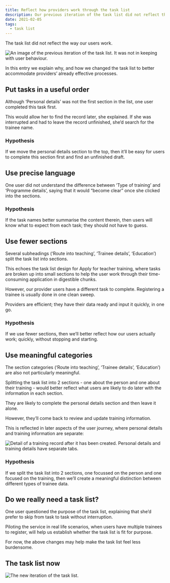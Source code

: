 ```yaml
---
title: Reflect how providers work through the task list
description: Our previous iteration of the task list did not reflect the way our users think and behave
date: 2021-02-05
tags:
  - task list
---
```


The task list did not reflect the way our users work.

![An image of the previous iteration of the task list. It was not in keeping with user behaviour.](task-list-version-one.png "We tested this iteration of the task list with users and found that it was not in keeping with their behaviour.")

In this entry we explain why, and how we changed the task list to better accommodate providers’ already effective processes.

## Put tasks in a useful order

Although ‘Personal details’ was not the first section in the list, one user completed this task first.

This would allow her to find the record later, she explained. If she was interrupted and had to leave the record unfinished, she’d search for the trainee name.

### Hypothesis

If we move the personal details section to the top, then it’ll be easy for users to complete this section first and find an unfinished draft.

## Use precise language

One user did not understand the difference between ‘Type of training’ and ‘Programme details’, saying that it would “become clear” once she clicked into the sections.

### Hypothesis

If the task names better summarise the content therein, then users will know what to expect from each task; they should not have to guess.

## Use fewer sections

Several subheadings (‘Route into teaching’, ‘Trainee details’, ‘Education’) split the task list into sections.

This echoes the task list design for Apply for teacher training, where tasks are broken up into small sections to help the user work through their time-consuming application in digestible chunks.

However, our provider users have a different task to complete. Registering a trainee is usually done in one clean sweep.

Providers are efficient; they have their data ready and input it quickly, in one go.

### Hypothesis

If we use fewer sections, then we’ll better reflect how our users actually work; quickly, without stopping and starting.

## Use meaningful categories

The section categories (‘Route into teaching’, ‘Trainee details’, ‘Education’) are also not particularly meaningful.

Splitting the task list into 2 sections - one about the person and one about their training - would better reflect what users are likely to do later with the information in each section.

They are likely to complete the personal details section and then leave it alone.

However, they’ll come back to review and update training information.

This is reflected in later aspects of the user journey, where personal details and training information are separate:

![Detail of a training record after it has been created. Personal details and training details have separate tabs.](review-a-trainee-record.png "A trainee record after it has been created: personal details and training information have separate tabs.")

### Hypothesis

If we split the task list into 2 sections, one focussed on the person and one focused on the training, then we’ll create a meaningful distinction between different types of trainee data.

## Do we really need a task list?

One user questioned the purpose of the task list, explaining that she’d prefer to skip from task to task without interruption.

Piloting the service in real life scenarios, when users have multiple trainees to register, will help us establish whether the task list is fit for purpose.

For now, the above changes may help make the task list feel less burdensome.

## The task list now

![The new iteration of the task list.](task-list-version-two.png "The task list now uses more precise language and has more meaningful categories. It has fewer sections, reducing it’s length and the need to scroll.")
